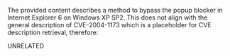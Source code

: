 The provided content describes a method to bypass the popup blocker in Internet Explorer 6 on Windows XP SP2. This does not align with the general description of CVE-2004-1173 which is a placeholder for CVE description retrieval, therefore:

UNRELATED